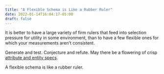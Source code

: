 ```yaml
---
title: "A Flexible Schema is Like a Rubber Ruler"
date: 2022-01-14T16:04:17-05:00
draft: false
---
```


It is better to have a large variety of firm rulers that feed into selection pressure for utility in
some environment, than to have a few flexible ones for which your measurements aren't consistent.

Generate and test. Conjecture and refute. May there be a flowering of crisp [attribute and entity
specs](https://docs.datomic.com/on-prem/schema/schema.html).

A flexible schema is like a rubber ruler.